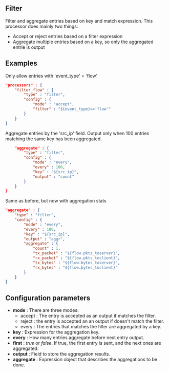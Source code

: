 ## Filter

Filter and aggregate entries based on key and match expression.
This processor does mainly two things:

* Accept or reject entries based on a filter expression
* Aggregate multiple entries based on a key, so only the aggregated entrie is output

## Examples

Only allow entries with 'event_type' = 'flow'
```json
"processors" : {
	"filter_flow" : {
		"type" : "filter",
		"config" : {
			"mode" : "accept",
			"filter" : "${event_type}=='flow'"
		}
	}
}
```

Aggregate entries by the 'src_ip' field. Output only when 100 entries matching the same
key has been aggregated.
```json
	"aggregate" : {
		"type" : "filter",
		"config" : {
			"mode" : "every",
			"every" : 100,
			"key" : "${src_ip}",
			"output" : "count"
		}
	}
}
```

Same as before, but now with aggregation stats
```json
"aggregate" : {
	"type" : "filter",
	"config" : {
		"mode" : "every",
		"every" : 100,
		"key" : "${src_ip}",
		"output" : "aggr",
		"aggregate" : {
			"count" : 1,
			"tx_packet" : "${flow.pkts_toserver}",
			"rx_packet" : "${flow.pkts_toclient}",
			"tx_bytes" : "${flow.bytes_toserver}",
			"rx_bytes" : "${flow.bytes_toclient}"
		}
	}
}

```
## Configuration parameters
* **mode** : There are three modes:
	* accept : The entry is accepted as an output if matches the filter.
	* reject : the entry is accepted an an output if doesn't match the filter.
	* every : The entries that matches the filter are aggregated by a key.
* **key** : Expression for the aggregation key.
* **every** : How many entries aggregate before next entry output.
* **first** : *true* or *false*. If true, the first entry is sent, and the next ones are aggregated.
* **output** : Field to store the aggregation results.
* **aggregate** : Expression object that describes the aggregations to be done.
